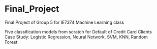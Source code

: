 # Final_Project
Final Project of Group 5 for IE7374 Machine Learning class

Five classification models from scratch for Default of Credit Card Clients Case Study: 
Logistic Regression, Neural Network, SVM, KNN, Random Forest
